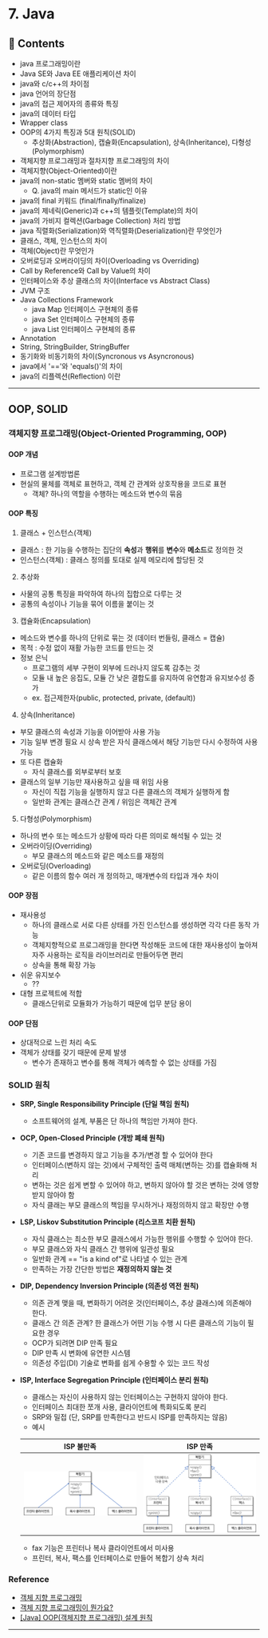 # 7. Java
## 📖 Contents
- java 프로그래밍이란
- Java SE와 Java EE 애플리케이션 차이
- java와 c/c++의 차이점
- java 언어의 장단점
- java의 접근 제어자의 종류와 특징
- java의 데이터 타입
- Wrapper class
- OOP의 4가지 특징과 5대 원칙(SOLID)
  * 추상화(Abstraction), 캡슐화(Encapsulation), 상속(Inheritance), 다형성(Polymorphism)
- 객체지향 프로그래밍과 절차지향 프로그래밍의 차이
- 객체지향(Object-Oriented)이란
- java의 non-static 멤버와 static 멤버의 차이
  * Q. java의 main 메서드가 static인 이유
- java의 final 키워드 (final/finally/finalize)
- java의 제네릭(Generic)과 c++의 템플릿(Template)의 차이
- java의 가비지 컬렉션(Garbage Collection) 처리 방법
- java 직렬화(Serialization)와 역직렬화(Deserialization)란 무엇인가
- 클래스, 객체, 인스턴스의 차이
- 객체(Object)란 무엇인가
- 오버로딩과 오버라이딩의 차이(Overloading vs Overriding)
- Call by Reference와 Call by Value의 차이
- 인터페이스와 추상 클래스의 차이(Interface vs Abstract Class)
- JVM 구조
- Java Collections Framework
  * java Map 인터페이스 구현체의 종류
  * java Set 인터페이스 구현체의 종류
  * java List 인터페이스 구현체의 종류
- Annotation
- String, StringBuilder, StringBuffer
- 동기화와 비동기화의 차이(Syncronous vs Asyncronous)
- java에서 '=='와 'equals()'의 차이
- java의 리플렉션(Reflection) 이란

---
## OOP, SOLID
### 객체지향 프로그래밍(Object-Oriented Programming, OOP)
#### OOP 개념
- 프로그램 설계방법론
- 현실의 물체를 객체로 표현하고, 객체 간 관계와 상호작용을 코드로 표현
  - 객체? 하나의 역할을 수행하는 메소드와 변수의 묶음

#### OOP 특징
1. 클래스 + 인스턴스(객체)
  - 클래스 : 한 기능을 수행하는 집단의 **속성**과 **행위**를 **변수**와 **메소드**로 정의한 것
  - 인스턴스(객체) : 클래스 정의를 토대로 실제 메모리에 할당된 것
2. 추상화
  - 사물의 공통 특징을 파악하여 하나의 집합으로 다루는 것
  - 공통의 속성이나 기능을 묶어 이름을 붙이는 것
3. 캡슐화(Encapsulation)
  - 메소드와 변수를 하나의 단위로 묶는 것 (데이터 번들링, 클래스 = 캡슐)
  - 목적 : 수정 없이 재활 가능한 코드를 만드는 것
  - 정보 은닉
    - 프로그램의 세부 구현이 외부에 드러나지 않도록 감추는 것
    - 모듈 내 높은 응집도, 모듈 간 낮은 결합도를 유지하여 유연함과 유지보수성 증가
    - ex. 접근제한자(public, protected, private, (default))
4. 상속(Inheritance)
  - 부모 클래스의 속성과 기능을 이어받아 사용 가능
  - 기능 일부 변경 필요 시 상속 받은 자식 클래스에서 해당 기능만 다시 수정하여 사용 가능
  - 또 다른 캡슐화
    - 자식 클래스를 외부로부터 보호
  - 클래스의 일부 기능만 재사용하고 싶을 때 위임 사용
    - 자신이 직접 기능을 실행하지 않고 다른 클래스의 객체가 실행하게 함
    - 일반화 관계는 클래스간 관계 / 위임은 객체간 관계
5. 다형성(Polymorphism)
  - 하나의 변수 또는 메소드가 상황에 따라 다른 의미로 해석될 수 있는 것
  - 오버라이딩(Overriding)
    - 부모 클래스의 메소드와 같은 메소드를 재정의
  - 오버로딩(Overloading)
    - 같은 이름의 함수 여러 개 정의하고, 매개변수의 타입과 개수 차이
    
#### OOP 장점
- 재사용성
  - 하나의 클래스로 서로 다른 상태를 가진 인스턴스를 생성하면 각각 다른 동작 가능
  - 객체지향적으로 프로그래밍을 한다면 작성해둔 코드에 대한 재사용성이 높아져 자주 사용하는 로직을 라이브러리로 만들어두면 편리
  - 상속을 통해 확장 가능
- 쉬운 유지보수
  - ??
- 대형 프로젝트에 적합
  - 클래스단위로 모듈화가 가능하기 때문에 업무 분담 용이

#### OOP 단점
- 상대적으로 느린 처리 속도
- 객체가 상태를 갖기 때문에 문제 발생
  - 변수가 존재하고 변수를 통해 객체가 예측할 수 없는 상태를 가짐


### SOLID 원칙
- **SRP, Single Responsibility Principle (단일 책임 원칙)**
  - 소프트웨어의 설계, 부품은 단 하나의 책임만 가져야 한다.
- **OCP, Open-Closed Principle (개방 폐쇄 원칙)**
  - 기존 코드를 변경하지 않고 기능을 추가/변경 할 수 있어야 한다
  - 인터페이스(변하지 않는 것)에서 구체적인 출력 매체(변하는 것)를 캡슐화해 처리
  - 변하는 것은 쉽게 변할 수 있어야 하고, 변하지 않아야 할 것은 변하는 것에 영향 받지 않아야 함
  - 자식 클래는 부모 클래스의 책임을 무시하거나 재정의하지 않고 확장만 수행
- **LSP, Liskov Substitution Principle (리스코프 치환 원칙)**
  - 자식 클래스는 최소한 부모 클래스에서 가능한 행위를 수행할 수 있어야 한다.
  - 부모 클래스와 자식 클래스 간 행위에 일관성 필요
  - 일반화 관계 == "is a kind of"로 나타낼 수 있는 관계
  - 만족하는 가장 간단한 방법은 **재정의하지 않는 것**
- **DIP, Dependency Inversion Principle (의존성 역전 원칙)**
  - 의존 관계 맺을 때, 변화하기 어려운 것(인터페이스, 추상 클래스)에 의존해야 한다.
  - 클래스 간 의존 관계? 한 클래스가 어떤 기능 수행 시 다른 클래스의 기능이 필요한 경우
  - OCP가 되려면 DIP 만족 필요
  - DIP 만족 시 변화에 유연한 시스템
  - 의존성 주입(DI) 기술로 변화를 쉽게 수용할 수 있는 코드 작성
- **ISP, Interface Segregation Principle (인터페이스 분리 원칙)**
  - 클래스는 자신이 사용하지 않는 인터페이스는 구현하지 않아야 한다.
  - 인터페이스 최대한 쪼개 사용, 클라이언트에 특화되도록 분리
  - SRP와 밀접 (단, SRP를 만족한다고 반드시 ISP를 만족하지는 않음)
  - 예시

  | ISP 불만족 | ISP 만족 |
  |:----:|:----:|
  |<img src="./resources/isp-not-apply-example.png" style="width: 300px" alt="isp불만족">|<img src="./resources/isp-apply-example.png" style="width: 300px" alt="isp불만족">|
    - fax 기능은 프린터나 복사 클라이언트에서 미사용
    - 프린터, 복사, 팩스를 인터페이스로 만들어 복합기 상속 처리

### Reference
- [객체 지향 프로그래밍](https://namu.wiki/w/%EA%B0%9D%EC%B2%B4%20%EC%A7%80%ED%96%A5%20%ED%94%84%EB%A1%9C%EA%B7%B8%EB%9E%98%EB%B0%8D)
- [객체 지향 프로그래밍이 뭔가요?](https://jeong-pro.tistory.com/95)
- [[Java] OOP(객체지향 프로그래밍) 설계 원칙](https://gmlwjd9405.github.io/2018/07/05/oop-solid.html)
---
